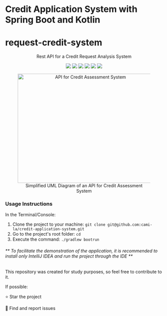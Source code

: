 # Credit Application System with Spring Boot and Kotlin

<h1>request-credit-system</h1>
<p align="center">Rest API for a Credit Request Analysis System</p>
<p align="center">
     <a alt="Java">
        <img src="https://img.shields.io/badge/Java-v17-blue.svg" />
    </a>
    <a alt="Kotlin">
        <img src="https://img.shields.io/badge/Kotlin-v1.9.21-purple.svg" />
    </a>
    <a alt="Spring Boot">
        <img src="https://img.shields.io/badge/Spring%20Boot-v3.2.1-brightgreen.svg" />
    </a>
    <a alt="Gradle">
        <img src="https://img.shields.io/badge/Gradle-v7.6-lightgreen.svg" />
    </a>
    <a alt="H2 ">
        <img src="https://img.shields.io/badge/H2-v2.1.214-darkblue.svg" />
    </a>
    <a alt="Flyway">
        <img src="https://img.shields.io/badge/Flyway-v9.5.1-red.svg">
    </a>
</p>

<figure>
<p align="center">
  <img src="https://i.imgur.com/7phya16.png" height="350" width="450" alt="API for Credit Assessment System"/><br>
  Simplified UML Diagram of an API for Credit Assessment System
</p>
</figure>

<h3>Usage Instructions</h3>
<p>In the Terminal/Console:</p>
<ol>
	<li>Clone the project to your machine: <code>git clone git@github.com:cami-la/credit-application-system.git</code></li>
	<li>Go to the project's root folder: <code>cd </code></li> 
	<li>Execute the command: <code>./gradlew bootrun</code></li>
</ol>
<h6>** To facilitate the demonstration of the application, it is recommended to install only IntelliJ IDEA and run the project through the IDE **</h6>

This repository was created for study purposes, so feel free to contribute to it.<br>

If possible:

⭐️ Star the project

🐛 Find and report issues